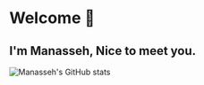# Welcome 👋
## I'm Manasseh, Nice to meet you.
![Manasseh's GitHub stats](https://github-readme-stats.vercel.app/api?username=IMI-Codes&show_icons=true&theme=radical)
